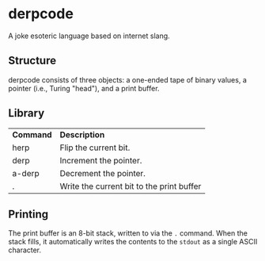 # derpcode #

A joke esoteric language based on internet slang.

## Structure ##

derpcode consists of three objects: a one-ended tape of binary values, a pointer (i.e., Turing "head"), and a 
print buffer.

## Library ##

<table>
  <tr>
    <td><b>Command</b></td><td><b>Description</b></td>
  </tr>
  <tr>
    <td>herp</td><td>Flip the current bit.</td>
  </tr>
  <tr>
    <td>derp</td><td>Increment the pointer.</td>
  </tr>
  <tr>
    <td>a-derp</td><td>Decrement the pointer.</td>
  </tr>
  <tr>
    <td>.</td><td>Write the current bit to the print buffer</td>
  </tr>
</table>

## Printing ##

The print buffer is an 8-bit stack, written to via the `.` command. When the stack fills, it automatically
writes the contents to the `stdout` as a single ASCII character.
